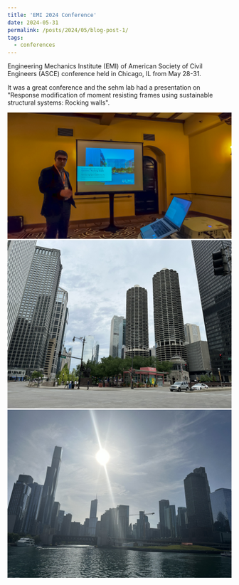 ```yaml
---
title: 'EMI 2024 Conference'
date: 2024-05-31
permalink: /posts/2024/05/blog-post-1/
tags:
  - conferences
---
```


<p>Engineering Mechanics Institute (EMI) of American Society of Civil Engineers (ASCE) conference held in Chicago, IL from May 28-31.

It was a great conference and the sehm lab had a presentation on "Response modification of moment resisting frames using sustainable structural systems: Rocking walls".</p>

<!--<img src="/res_img/rocking_shear_wall.webp" alt="Trulli" width="500" height="333" align="middle ">-->

<div class="slider">
        <div class="slides">
            <div class="slide"><img src="post_images/emi2024-1.jpeg" alt="Image 1"></div>
            <div class="slide"><img src="post_images/emi2024-3.jpeg" alt="Image 2"></div>
            <div class="slide"><img src="post_images/emi2024-4.jpeg" alt="Image 3"></div>
</div>
